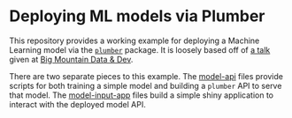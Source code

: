# Deploying ML models via Plumber

This repository provides a working example for deploying a Machine Learning model via the [`plumber`](https://www.rplumber.io) package. It is loosely based off of [a talk](https://github.com/blairj09/bmdd-plumber) given at [Big Mountain Data & Dev](https://www.utahgeekevents.com/events/big-mountain-data-dev/).

There are two separate pieces to this example. The [model-api](R/model-api) files provide scripts for both training a simple model and building a `plumber` API to serve that model. The [model-input-app](R/model-input-app) files build a simple shiny application to interact with the deployed model API.
